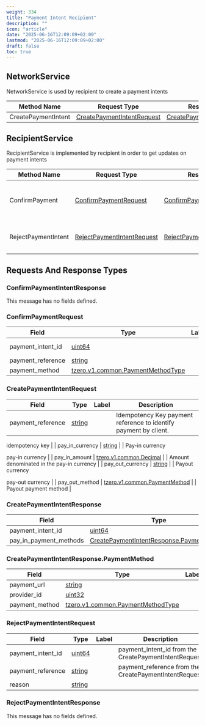 ```yaml
---
weight: 334
title: "Payment Intent Recipient"
description: ""
icon: "article"
date: "2025-06-16T12:09:09+02:00"
lastmod: "2025-06-16T12:09:09+02:00"
draft: false
toc: true
---
```




<a name="tzero-v1-payment_intent-recipient-NetworkService"></a>

## NetworkService
NetworkService is used by recipient to create a payment intents

| Method Name | Request Type | Response Type | Description |
| ----------- | ------------ | ------------- | ------------|
| CreatePaymentIntent | [CreatePaymentIntentRequest](#tzero-v1-payment_intent-recipient-CreatePaymentIntentRequest) | [CreatePaymentIntentResponse](#tzero-v1-payment_intent-recipient-CreatePaymentIntentResponse) |  |


<a name="tzero-v1-payment_intent-recipient-RecipientService"></a>

## RecipientService
RecipientService is implemented by recipient in order to get updates on payment intents

| Method Name | Request Type | Response Type | Description |
| ----------- | ------------ | ------------- | ------------|
| ConfirmPayment | [ConfirmPaymentRequest](#tzero-v1-payment_intent-recipient-ConfirmPaymentRequest) | [ConfirmPaymentIntentResponse](#tzero-v1-payment_intent-recipient-ConfirmPaymentIntentResponse) | notifies recipient about successful payment |
| RejectPaymentIntent | [RejectPaymentIntentRequest](#tzero-v1-payment_intent-recipient-RejectPaymentIntentRequest) | [RejectPaymentIntentResponse](#tzero-v1-payment_intent-recipient-RejectPaymentIntentResponse) | notifies recipient about failed payment |

 <!-- end services -->


##  Requests And Response Types


<a name="tzero-v1-payment_intent-recipient-ConfirmPaymentIntentResponse"></a>

### ConfirmPaymentIntentResponse



This message has no fields defined.






<a name="tzero-v1-payment_intent-recipient-ConfirmPaymentRequest"></a>

### ConfirmPaymentRequest



| Field | Type | Label | Description |
| ----- | ---- | ----- | ----------- |
| payment_intent_id | [uint64](#uint64) |  | payment_intent_id from the CreatePaymentIntentRequest |
| payment_reference | [string](#string) |  |  |
| payment_method | [tzero.v1.common.PaymentMethodType](#tzero-v1-common-PaymentMethodType) |  |  |







<a name="tzero-v1-payment_intent-recipient-CreatePaymentIntentRequest"></a>

### CreatePaymentIntentRequest



| Field | Type | Label | Description |
| ----- | ---- | ----- | ----------- |
| payment_reference | [string](#string) |  | Idempotency Key payment reference to identify payment by client.

idempotency key |
| pay_in_currency | [string](#string) |  | Pay-in currency

pay-in currency |
| pay_in_amount | [tzero.v1.common.Decimal](#tzero-v1-common-Decimal) |  | Amount denominated in the pay-in currency |
| pay_out_currency | [string](#string) |  | Payout currency

pay-out currency |
| pay_out_method | [tzero.v1.common.PaymentMethod](#tzero-v1-common-PaymentMethod) |  | Payout payment method |







<a name="tzero-v1-payment_intent-recipient-CreatePaymentIntentResponse"></a>

### CreatePaymentIntentResponse



| Field | Type | Label | Description |
| ----- | ---- | ----- | ----------- |
| payment_intent_id | [uint64](#uint64) |  |  |
| pay_in_payment_methods | [CreatePaymentIntentResponse.PaymentMethod](#tzero-v1-payment_intent-recipient-CreatePaymentIntentResponse-PaymentMethod) | repeated |  |







<a name="tzero-v1-payment_intent-recipient-CreatePaymentIntentResponse-PaymentMethod"></a>

### CreatePaymentIntentResponse.PaymentMethod



| Field | Type | Label | Description |
| ----- | ---- | ----- | ----------- |
| payment_url | [string](#string) |  |  |
| provider_id | [uint32](#uint32) |  |  |
| payment_method | [tzero.v1.common.PaymentMethodType](#tzero-v1-common-PaymentMethodType) |  |  |







<a name="tzero-v1-payment_intent-recipient-RejectPaymentIntentRequest"></a>

### RejectPaymentIntentRequest



| Field | Type | Label | Description |
| ----- | ---- | ----- | ----------- |
| payment_intent_id | [uint64](#uint64) |  | payment_intent_id from the CreatePaymentIntentRequest |
| payment_reference | [string](#string) |  | payment_reference from the CreatePaymentIntentRequest |
| reason | [string](#string) |  |  |







<a name="tzero-v1-payment_intent-recipient-RejectPaymentIntentResponse"></a>

### RejectPaymentIntentResponse



This message has no fields defined.





 <!-- end messages -->

 <!-- end enums -->

